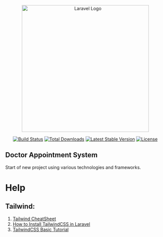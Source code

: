 <p align="center"><a href="https://laravel.com" target="_blank"><img src="https://raw.githubusercontent.com/laravel/art/master/logo-lockup/5%20SVG/2%20CMYK/1%20Full%20Color/laravel-logolockup-cmyk-red.svg" width="400" alt="Laravel Logo"></a></p>

<p align="center">
<a href="https://github.com/laravel/framework/actions"><img src="https://github.com/laravel/framework/workflows/tests/badge.svg" alt="Build Status"></a>
<a href="https://packagist.org/packages/laravel/framework"><img src="https://img.shields.io/packagist/dt/laravel/framework" alt="Total Downloads"></a>
<a href="https://packagist.org/packages/laravel/framework"><img src="https://img.shields.io/packagist/v/laravel/framework" alt="Latest Stable Version"></a>
<a href="https://packagist.org/packages/laravel/framework"><img src="https://img.shields.io/packagist/l/laravel/framework" alt="License"></a>
</p>

## Doctor Appointment System
Start of new project using various technologies and frameworks.

# Help
## Tailwind:
1.  <a href="https://tailwindcomponents.com/cheatsheet/" target="_blank">Tailwind CheatSheet</a>
1.  <a href="https://tailwindcss.com/docs/guides/laravel" target="_blank">How to Install TailwindCSS in Laravel</a>
1.  <a href="https://youtu.be/pfaSUYaSgRo?si=Yda3loVY1kEuilf8" target="_blank">TailwindCSS Basic Tutorial</a>
